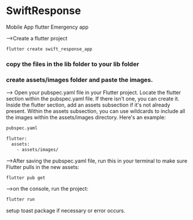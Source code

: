 # SwiftResponse
Mobile App flutter Emergency app

-->Create a flutter project
```bash
flutter create swift_response_app
```
### copy the files in the lib folder to your lib folder

### create assets/images folder and paste the images.

-->
Open your pubspec.yaml file in your Flutter project. Locate the flutter section within the pubspec.yaml file. If there isn't one, you can create it. Inside the flutter section, add an assets subsection if it's not already present. Within the assets subsection, you can use wildcards to include all the images within the assets/images directory. Here's an example:

```bash
pubspec.yaml

flutter:
  assets:
    - assets/images/
```

-->After saving the pubspec.yaml file, run this in your terminal to make sure Flutter pulls in the new assets:
```bash
flutter pub get
```

-->on the console, run the project:
```bash
flutter run
```

setup toast package if necessary or error occurs.

